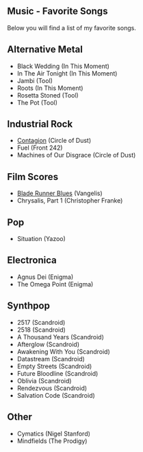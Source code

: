 ## Music - Favorite Songs

Below you will find a list of my favorite songs.

## Alternative Metal

- Black Wedding (In This Moment)
- In The Air Tonight (In This Moment)
- Jambi (Tool)
- Roots (In This Moment)
- Rosetta Stoned (Tool)
- The Pot (Tool)

## Industrial Rock                                                                                                                                                                             
- [Contagion](https://open.spotify.com/track/6LMjSt9vwT4Q827avd4y8E) (Circle of Dust) 
- Fuel (Front 242) 
- Machines of Our Disgrace (Circle of Dust)

## Film Scores

- [Blade Runner Blues](https://open.spotify.com/track/575blCgesVtCu0HEYaIcas) (Vangelis)
- Chrysalis, Part 1 (Christopher Franke)

## Pop

- Situation (Yazoo)

## Electronica

- Agnus Dei (Enigma)
- The Omega Point (Enigma)

## Synthpop

- 2517 (Scandroid)
- 2518 (Scandroid)
- A Thousand Years (Scandroid)
- Afterglow (Scandroid) 
- Awakening With You (Scandroid) 
- Datastream (Scandroid)
- Empty Streets (Scandroid)
- Future Bloodline (Scandroid) 
- Oblivia (Scandroid) 
- Rendezvous (Scandroid)
- Salvation Code (Scandroid)

## Other

- Cymatics (Nigel Stanford)	 
- Mindfields (The Prodigy)



